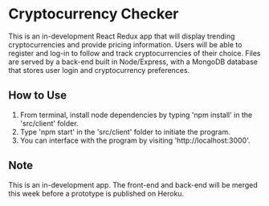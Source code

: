 # Cryptocurrency Checker
This is an in-development React Redux app that will display trending cryptocurrencies and provide pricing information. Users will be able to register and log-in to follow and track cryptocurrencies of their choice. Files are served by a back-end built in Node/Express, with a MongoDB database that stores user login and cryptocurrency preferences.

## How to Use
1. From terminal, install node dependencies by typing 'npm install' in the 'src/client' folder.
2. Type 'npm start' in the 'src/client' folder to initiate the program.
3. You can interface with the program by visiting 'http://localhost:3000'.

## Note
This is an in-development app. The front-end and back-end will be merged this week before a prototype is published on Heroku.
